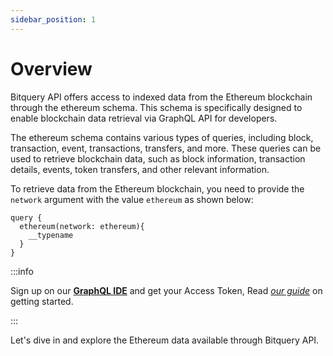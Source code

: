```yaml
---
sidebar_position: 1
---
```


# Overview

Bitquery API offers access to indexed data from the Ethereum blockchain through the ethereum schema. This schema is specifically designed to enable blockchain data retrieval via GraphQL API for developers.

The ethereum schema contains various types of queries, including block, transaction, event, transactions, transfers, and more. These queries can be used to retrieve blockchain data, such as block information, transaction details, events, token transfers, and other relevant information.

To retrieve data from the Ethereum blockchain, you need to provide the `network` argument with the value `ethereum` as shown below:

```
query {
  ethereum(network: ethereum){
    __typename
  }
}
```
:::info

Sign up on our **[GraphQL IDE](https://ide.bitquery.io/)** and get your Access Token, Read _[our guide](/docs/graphql-ide/how-to-start/)_ on getting started.

:::

Let's dive in and explore the Ethereum data available through Bitquery API.